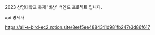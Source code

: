 2023 상명대학교 축제 '비상' 백엔드 프로젝트 입니다.

api 명세서

https://alike-bird-ec2.notion.site/8eef5ee4884341d981fb247e3d86f617
